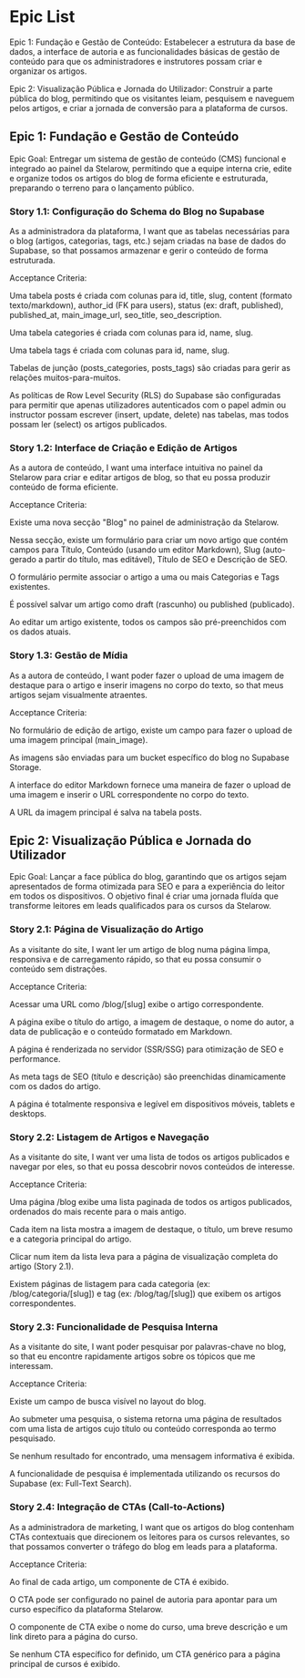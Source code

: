 # Epic List

Epic 1: Fundação e Gestão de Conteúdo: Estabelecer a estrutura da base de dados, a interface de autoria e as funcionalidades básicas de gestão de conteúdo para que os administradores e instrutores possam criar e organizar os artigos.

Epic 2: Visualização Pública e Jornada do Utilizador: Construir a parte pública do blog, permitindo que os visitantes leiam, pesquisem e naveguem pelos artigos, e criar a jornada de conversão para a plataforma de cursos.

## Epic 1: Fundação e Gestão de Conteúdo
Epic Goal: Entregar um sistema de gestão de conteúdo (CMS) funcional e integrado ao painel da Stelarow, permitindo que a equipe interna crie, edite e organize todos os artigos do blog de forma eficiente e estruturada, preparando o terreno para o lançamento público.

### Story 1.1: Configuração do Schema do Blog no Supabase
As a administradora da plataforma,
I want que as tabelas necessárias para o blog (artigos, categorias, tags, etc.) sejam criadas na base de dados do Supabase,
so that possamos armazenar e gerir o conteúdo de forma estruturada.

Acceptance Criteria:

Uma tabela posts é criada com colunas para id, title, slug, content (formato texto/markdown), author_id (FK para users), status (ex: draft, published), published_at, main_image_url, seo_title, seo_description.

Uma tabela categories é criada com colunas para id, name, slug.

Uma tabela tags é criada com colunas para id, name, slug.

Tabelas de junção (posts_categories, posts_tags) são criadas para gerir as relações muitos-para-muitos.

As políticas de Row Level Security (RLS) do Supabase são configuradas para permitir que apenas utilizadores autenticados com o papel admin ou instructor possam escrever (insert, update, delete) nas tabelas, mas todos possam ler (select) os artigos publicados.

### Story 1.2: Interface de Criação e Edição de Artigos
As a autora de conteúdo,
I want uma interface intuitiva no painel da Stelarow para criar e editar artigos de blog,
so that eu possa produzir conteúdo de forma eficiente.

Acceptance Criteria:

Existe uma nova secção "Blog" no painel de administração da Stelarow.

Nessa secção, existe um formulário para criar um novo artigo que contém campos para Título, Conteúdo (usando um editor Markdown), Slug (auto-gerado a partir do título, mas editável), Título de SEO e Descrição de SEO.

O formulário permite associar o artigo a uma ou mais Categorias e Tags existentes.

É possível salvar um artigo como draft (rascunho) ou published (publicado).

Ao editar um artigo existente, todos os campos são pré-preenchidos com os dados atuais.

### Story 1.3: Gestão de Mídia
As a autora de conteúdo,
I want poder fazer o upload de uma imagem de destaque para o artigo e inserir imagens no corpo do texto,
so that meus artigos sejam visualmente atraentes.

Acceptance Criteria:

No formulário de edição de artigo, existe um campo para fazer o upload de uma imagem principal (main_image).

As imagens são enviadas para um bucket específico do blog no Supabase Storage.

A interface do editor Markdown fornece uma maneira de fazer o upload de uma imagem e inserir o URL correspondente no corpo do texto.

A URL da imagem principal é salva na tabela posts.

## Epic 2: Visualização Pública e Jornada do Utilizador
Epic Goal: Lançar a face pública do blog, garantindo que os artigos sejam apresentados de forma otimizada para SEO e para a experiência do leitor em todos os dispositivos. O objetivo final é criar uma jornada fluída que transforme leitores em leads qualificados para os cursos da Stelarow.

### Story 2.1: Página de Visualização do Artigo
As a visitante do site,
I want ler um artigo de blog numa página limpa, responsiva e de carregamento rápido,
so that eu possa consumir o conteúdo sem distrações.

Acceptance Criteria:

Acessar uma URL como /blog/[slug] exibe o artigo correspondente.

A página exibe o título do artigo, a imagem de destaque, o nome do autor, a data de publicação e o conteúdo formatado em Markdown.

A página é renderizada no servidor (SSR/SSG) para otimização de SEO e performance.

As meta tags de SEO (título e descrição) são preenchidas dinamicamente com os dados do artigo.

A página é totalmente responsiva e legível em dispositivos móveis, tablets e desktops.

### Story 2.2: Listagem de Artigos e Navegação
As a visitante do site,
I want ver uma lista de todos os artigos publicados e navegar por eles,
so that eu possa descobrir novos conteúdos de interesse.

Acceptance Criteria:

Uma página /blog exibe uma lista paginada de todos os artigos publicados, ordenados do mais recente para o mais antigo.

Cada item na lista mostra a imagem de destaque, o título, um breve resumo e a categoria principal do artigo.

Clicar num item da lista leva para a página de visualização completa do artigo (Story 2.1).

Existem páginas de listagem para cada categoria (ex: /blog/categoria/[slug]) e tag (ex: /blog/tag/[slug]) que exibem os artigos correspondentes.

### Story 2.3: Funcionalidade de Pesquisa Interna
As a visitante do site,
I want poder pesquisar por palavras-chave no blog,
so that eu encontre rapidamente artigos sobre os tópicos que me interessam.

Acceptance Criteria:

Existe um campo de busca visível no layout do blog.

Ao submeter uma pesquisa, o sistema retorna uma página de resultados com uma lista de artigos cujo título ou conteúdo corresponda ao termo pesquisado.

Se nenhum resultado for encontrado, uma mensagem informativa é exibida.

A funcionalidade de pesquisa é implementada utilizando os recursos do Supabase (ex: Full-Text Search).

### Story 2.4: Integração de CTAs (Call-to-Actions)
As a administradora de marketing,
I want que os artigos do blog contenham CTAs contextuais que direcionem os leitores para os cursos relevantes,
so that possamos converter o tráfego do blog em leads para a plataforma.

Acceptance Criteria:

Ao final de cada artigo, um componente de CTA é exibido.

O CTA pode ser configurado no painel de autoria para apontar para um curso específico da plataforma Stelarow.

O componente de CTA exibe o nome do curso, uma breve descrição e um link direto para a página do curso.

Se nenhum CTA específico for definido, um CTA genérico para a página principal de cursos é exibido.